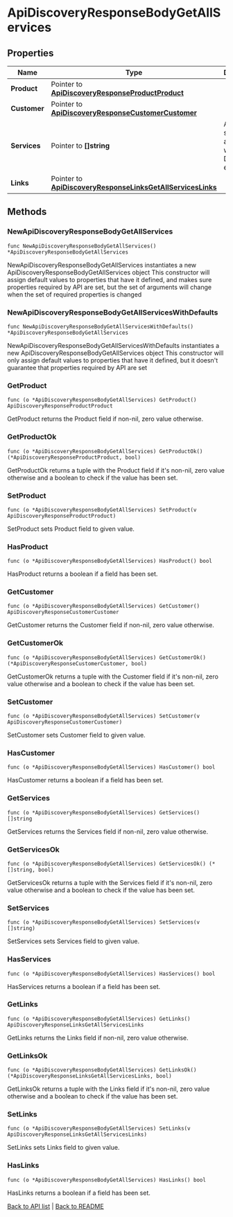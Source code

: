# ApiDiscoveryResponseBodyGetAllServices

## Properties

Name | Type | Description | Notes
------------ | ------------- | ------------- | -------------
**Product** | Pointer to [**ApiDiscoveryResponseProductProduct**](ApiDiscoveryResponseProductProduct.md) |  | [optional] 
**Customer** | Pointer to [**ApiDiscoveryResponseCustomerCustomer**](ApiDiscoveryResponseCustomerCustomer.md) |  | [optional] 
**Services** | Pointer to **[]string** | A list of services for a customer with API Discovery enabled. | [optional] 
**Links** | Pointer to [**ApiDiscoveryResponseLinksGetAllServicesLinks**](ApiDiscoveryResponseLinksGetAllServicesLinks.md) |  | [optional] 

## Methods

### NewApiDiscoveryResponseBodyGetAllServices

`func NewApiDiscoveryResponseBodyGetAllServices() *ApiDiscoveryResponseBodyGetAllServices`

NewApiDiscoveryResponseBodyGetAllServices instantiates a new ApiDiscoveryResponseBodyGetAllServices object
This constructor will assign default values to properties that have it defined,
and makes sure properties required by API are set, but the set of arguments
will change when the set of required properties is changed

### NewApiDiscoveryResponseBodyGetAllServicesWithDefaults

`func NewApiDiscoveryResponseBodyGetAllServicesWithDefaults() *ApiDiscoveryResponseBodyGetAllServices`

NewApiDiscoveryResponseBodyGetAllServicesWithDefaults instantiates a new ApiDiscoveryResponseBodyGetAllServices object
This constructor will only assign default values to properties that have it defined,
but it doesn't guarantee that properties required by API are set

### GetProduct

`func (o *ApiDiscoveryResponseBodyGetAllServices) GetProduct() ApiDiscoveryResponseProductProduct`

GetProduct returns the Product field if non-nil, zero value otherwise.

### GetProductOk

`func (o *ApiDiscoveryResponseBodyGetAllServices) GetProductOk() (*ApiDiscoveryResponseProductProduct, bool)`

GetProductOk returns a tuple with the Product field if it's non-nil, zero value otherwise
and a boolean to check if the value has been set.

### SetProduct

`func (o *ApiDiscoveryResponseBodyGetAllServices) SetProduct(v ApiDiscoveryResponseProductProduct)`

SetProduct sets Product field to given value.

### HasProduct

`func (o *ApiDiscoveryResponseBodyGetAllServices) HasProduct() bool`

HasProduct returns a boolean if a field has been set.

### GetCustomer

`func (o *ApiDiscoveryResponseBodyGetAllServices) GetCustomer() ApiDiscoveryResponseCustomerCustomer`

GetCustomer returns the Customer field if non-nil, zero value otherwise.

### GetCustomerOk

`func (o *ApiDiscoveryResponseBodyGetAllServices) GetCustomerOk() (*ApiDiscoveryResponseCustomerCustomer, bool)`

GetCustomerOk returns a tuple with the Customer field if it's non-nil, zero value otherwise
and a boolean to check if the value has been set.

### SetCustomer

`func (o *ApiDiscoveryResponseBodyGetAllServices) SetCustomer(v ApiDiscoveryResponseCustomerCustomer)`

SetCustomer sets Customer field to given value.

### HasCustomer

`func (o *ApiDiscoveryResponseBodyGetAllServices) HasCustomer() bool`

HasCustomer returns a boolean if a field has been set.

### GetServices

`func (o *ApiDiscoveryResponseBodyGetAllServices) GetServices() []string`

GetServices returns the Services field if non-nil, zero value otherwise.

### GetServicesOk

`func (o *ApiDiscoveryResponseBodyGetAllServices) GetServicesOk() (*[]string, bool)`

GetServicesOk returns a tuple with the Services field if it's non-nil, zero value otherwise
and a boolean to check if the value has been set.

### SetServices

`func (o *ApiDiscoveryResponseBodyGetAllServices) SetServices(v []string)`

SetServices sets Services field to given value.

### HasServices

`func (o *ApiDiscoveryResponseBodyGetAllServices) HasServices() bool`

HasServices returns a boolean if a field has been set.

### GetLinks

`func (o *ApiDiscoveryResponseBodyGetAllServices) GetLinks() ApiDiscoveryResponseLinksGetAllServicesLinks`

GetLinks returns the Links field if non-nil, zero value otherwise.

### GetLinksOk

`func (o *ApiDiscoveryResponseBodyGetAllServices) GetLinksOk() (*ApiDiscoveryResponseLinksGetAllServicesLinks, bool)`

GetLinksOk returns a tuple with the Links field if it's non-nil, zero value otherwise
and a boolean to check if the value has been set.

### SetLinks

`func (o *ApiDiscoveryResponseBodyGetAllServices) SetLinks(v ApiDiscoveryResponseLinksGetAllServicesLinks)`

SetLinks sets Links field to given value.

### HasLinks

`func (o *ApiDiscoveryResponseBodyGetAllServices) HasLinks() bool`

HasLinks returns a boolean if a field has been set.


[Back to API list](../README.md#documentation-for-api-endpoints) | [Back to README](../README.md)


